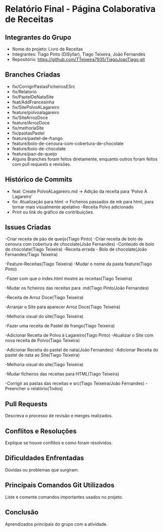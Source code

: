 # Relatório Final - Página Colaborativa de Receitas

## Integrantes do Grupo

* Nome do projeto: Livro de Receitas
* Integrantes: Tiago Pinto (DiSyllar), Tiago Teixeira, João Fernandes
* Repositório: https://github.com/TTeixeira7935/TiagoJoaoTiago.git

## Branches Criadas

* fix/CorrigirPastasFicheirosESrc
* fix/Relatorio
* fix/PastelDeNataSite
* feat/AddFrancesinha
* fix/SitePolvoALagareiro
* feature/polvoalagareiro
* fix/SiteArrozDoce
* feature/ArrozDoce
* fix/melhoriaSite
* fix/pastasPastel
* feature/pastel-de-frango
* feature/bolo-de-cenoura-com-cobertura-de-chocolate
* feature/bolo-de-chocolate
* feature/pao-de-queijo
* Alguns Branches foram feitos diretamente, enquanto outros foram feitos com pull requests e revisões.

## Histórico de Commits

* feat: Create PolvoALagareiro.md -> Adição da receita para 'Polvo À Lagareiro'
* fix: Atualização para html -> Ficheiros passados de mk para html, para tornar mais visualmente apelativo -Receita Polvo adicionado
* Print ou link do gráfico de contribuições.

## Issues Criadas

-Criar receita de pão de queijo(Tiago Pinto)
-Criar receita de bolo de cenoura com cobertura de chocolate(João Fernandes)
-Conteúdo de bolo de chocolate(Tiago Teixeira)
-Receita errada - Bolo de chocolate(João Fernandes/Tiago Teixeira)

-Feature-Receitas(Tiago Teixeira)
-Mudar o nome da pasta feature(Tiago Pinto)

-Fazer com que o index.html mostre as receitas(Tiago Teixeira)

-Mudar os ficheiros das receitas para .md(Tiago Pinto/João Fernandes)

-Receita de Arroz Doce(Tiago Teixeira)

-Arranjar o Site para aparecer Arroz Doce(Tiago Teixeira)

-Melhoria visual do site(Tiago Teixeira)

-Fazer uma receita de Pastel de frango(Tiago Teixeira)

-Adicionar Receita de Polvo à Lagareiro(Tiago Pinto)
-Atualizar o Site com nova receita de Polvo(Tiago Teixeira)

-Adicionar Receita do pastel de nata(João Fernandes)
-Adicionar Receita do pastel de nata ao Site(Tiago Teixeira)

-Melhoria visual do site(Tiago Teixeira)

-Mudar ficheiros das receitas para HTML(Tiago Teixeira)

-Corrigir as pastas das receitas e src(Tiago Teixeira/João Fernandes)
-Preencher o relatório(Todos)

## Pull Requests

Descreva o processo de revisão e merges realizados.

## Conflitos e Resoluções

Explique se houve conflitos e como foram resolvidos.

## Dificuldades Enfrentadas

Dúvidas ou problemas que surgiram.

## Principais Comandos Git Utilizados

Liste e comente comandos importantes usados no projeto.

## Conclusão

Aprendizados principais do grupo com a atividade.

